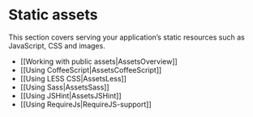 <!--- Copyright (C) 2009-2016 Lightbend Inc. <https://www.lightbend.com> -->
# Static assets

This section covers serving your application’s static resources such as JavaScript, CSS and images.

- [[Working with public assets|AssetsOverview]]
- [[Using CoffeeScript|AssetsCoffeeScript]]
- [[Using LESS CSS|AssetsLess]]
- [[Using Sass|AssetsSass]]
- [[Using JSHint|AssetsJSHint]]
- [[Using RequireJs|RequireJS-support]]
